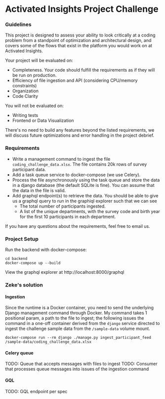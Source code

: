 # Activated Insights Project Challenge

### Guidelines

This project is designed to assess your ability to look critically at a coding problem from a standpoint of optimization
and architectural design, and covers some of the flows that exist in the platform you would work on at Activated
Insights.

Your project will be evaluated on:

- Completeness. Your code should fulfill the requirements as if they will be run on production.
- Efficiency of file ingestion and API (considering CPU/memory constraints)
- Organization
- Code Clarity

You will not be evaluated on:

- Writing tests
- Frontend or Data Visualization

There's no need to build any features beyond the listed requirements, we will discuss future optimizations and error
handling in the project debrief.

### Requirements

- Write a management command to ingest the file `coding_challenge_data.xlsx`. The file contains 20k rows of survey
  participant data.
- Add a task queue service to docker-compose (we use Celery).
- Process the file asynchronously using the task queue and store the data in a django database (the default SQLite is
  fine). You can assume that the data in the file is valid.
- Add graphql endpoint(s) to retrieve the data. You should be able to give us a graphql query to run in the graphiql
  explorer such that we can see
    - The total number of participants ingested.
    - A list of the unique departments, with the survey code and birth year for the first 10 participants in each
      department.

If you have any questions about the requirements, feel free to email us.

### Project Setup

Run the backend with docker-compose:

```
cd backend
docker-compose up --build
```

View the graphql explorer at
http://localhost:8000/graphql

### Zeke's solution

#### Ingestion

Since the runtime is a Docker container, you need to send the underlying Django management command through Docker. My
command takes 1 positional param, a path to the file to ingest; the following issues the command in a one-off container
derived from the `django` service directed to ingest the challenge sample data from the `/sample-data` volume mount.

```shell
docker-compose run --rm django ./manage.py ingest_participant_feed /sample-data/coding_challenge_data.xlsx
```

#### Celery queue

TODO: Queue that accepts messages with files to ingest TODO: Consumer that processes queue messages into issues of the
ingestion command

#### GQL

TODO: GQL endpoint per spec